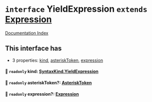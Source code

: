 # `interface` YieldExpression `extends` [Expression](../interface.Expression/README.md)

[Documentation Index](../README.md)

## This interface has

- 3 properties:
[kind](#-readonly-kind-syntaxkindyieldexpression),
[asteriskToken](#-readonly-asterisktoken-asterisktoken),
[expression](#-readonly-expression-expression)


#### 📄 `readonly` kind: [SyntaxKind.YieldExpression](../enum.SyntaxKind/README.md#yieldexpression--229)



#### 📄 `readonly` asteriskToken?: [AsteriskToken](../type.AsteriskToken/README.md)



#### 📄 `readonly` expression?: [Expression](../interface.Expression/README.md)



